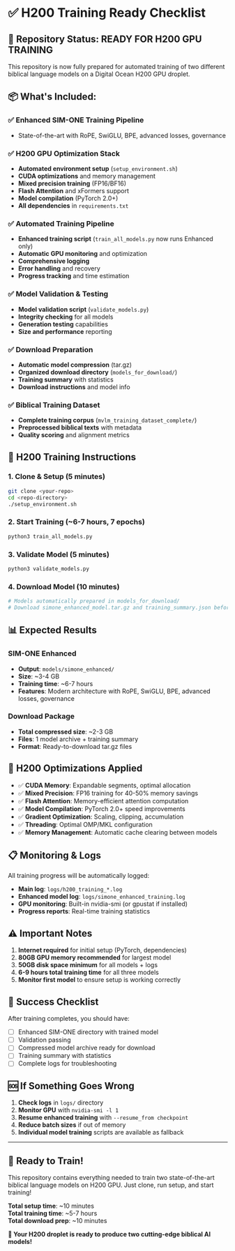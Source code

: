 # ✅ H200 Training Ready Checklist

## 🎯 **Repository Status: READY FOR H200 GPU TRAINING**

This repository is now fully prepared for automated training of two different biblical language models on a Digital Ocean H200 GPU droplet.

## 📦 **What's Included:**

### ✅ **Enhanced SIM-ONE Training Pipeline**
- State-of-the-art with RoPE, SwiGLU, BPE, advanced losses, governance

### ✅ **H200 GPU Optimization Stack**
- **Automated environment setup** (`setup_environment.sh`)
- **CUDA optimizations** and memory management
- **Mixed precision training** (FP16/BF16)
- **Flash Attention** and xFormers support
- **Model compilation** (PyTorch 2.0+)
- **All dependencies** in `requirements.txt`

### ✅ **Automated Training Pipeline**  
- **Enhanced training script** (`train_all_models.py` now runs Enhanced only)
- **Automatic GPU monitoring** and optimization
- **Comprehensive logging**
- **Error handling** and recovery
- **Progress tracking** and time estimation

### ✅ **Model Validation & Testing**
- **Model validation script** (`validate_models.py`)  
- **Integrity checking** for all models
- **Generation testing** capabilities
- **Size and performance** reporting

### ✅ **Download Preparation**
- **Automatic model compression** (tar.gz)
- **Organized download directory** (`models_for_download/`)
- **Training summary** with statistics  
- **Download instructions** and model info

### ✅ **Biblical Training Dataset**
- **Complete training corpus** (`mvlm_training_dataset_complete/`)
- **Preprocessed biblical texts** with metadata
- **Quality scoring** and alignment metrics

## 🚀 **H200 Training Instructions**

### 1. **Clone & Setup** (5 minutes)
```bash
git clone <your-repo>
cd <repo-directory>
./setup_environment.sh
```

### 2. **Start Training** (~6-7 hours, 7 epochs)
```bash
python3 train_all_models.py
```

### 3. **Validate Model** (5 minutes)  
```bash
python3 validate_models.py
```

### 4. **Download Model** (10 minutes)
```bash
# Models automatically prepared in models_for_download/
# Download simone_enhanced_model.tar.gz and training_summary.json before destroying droplet
```

## 📊 **Expected Results**

### **SIM-ONE Enhanced**
- **Output**: `models/simone_enhanced/`
- **Size**: ~3-4 GB  
- **Training time**: ~6-7 hours
- **Features**: Modern architecture with RoPE, SwiGLU, BPE, advanced losses, governance

### **Download Package**
- **Total compressed size**: ~2-3 GB
- **Files**: 1 model archive + training summary
- **Format**: Ready-to-download tar.gz files

## 🔧 **H200 Optimizations Applied**

- ✅ **CUDA Memory**: Expandable segments, optimal allocation
- ✅ **Mixed Precision**: FP16 training for 40-50% memory savings  
- ✅ **Flash Attention**: Memory-efficient attention computation
- ✅ **Model Compilation**: PyTorch 2.0+ speed improvements
- ✅ **Gradient Optimization**: Scaling, clipping, accumulation
- ✅ **Threading**: Optimal OMP/MKL configuration
- ✅ **Memory Management**: Automatic cache clearing between models

## 📋 **Monitoring & Logs**

All training progress will be automatically logged:
- **Main log**: `logs/h200_training_*.log`
- **Enhanced model log**: `logs/simone_enhanced_training.log`
- **GPU monitoring**: Built-in nvidia-smi (or gpustat if installed)
- **Progress reports**: Real-time training statistics

## ⚠️ **Important Notes**

1. **Internet required** for initial setup (PyTorch, dependencies)
2. **80GB GPU memory recommended** for largest model
3. **50GB disk space minimum** for all models + logs
4. **6-9 hours total training time** for all three models
5. **Monitor first model** to ensure setup is working correctly

## 🎯 **Success Checklist**

After training completes, you should have:
- [ ] Enhanced SIM-ONE directory with trained model
- [ ] Validation passing
- [ ] Compressed model archive ready for download  
- [ ] Training summary with statistics
- [ ] Complete logs for troubleshooting

## 🆘 **If Something Goes Wrong**

1. **Check logs** in `logs/` directory
2. **Monitor GPU** with `nvidia-smi -l 1`
3. **Resume enhanced training** with `--resume_from checkpoint`
4. **Reduce batch sizes** if out of memory
5. **Individual model training** scripts are available as fallback

---

## 🎉 **Ready to Train!**

This repository contains everything needed to train two state-of-the-art biblical language models on H200 GPU. Just clone, run setup, and start training!

**Total setup time**: ~10 minutes  
**Total training time**: ~5-7 hours  
**Total download prep**: ~10 minutes

**🚀 Your H200 droplet is ready to produce two cutting-edge biblical AI models!**